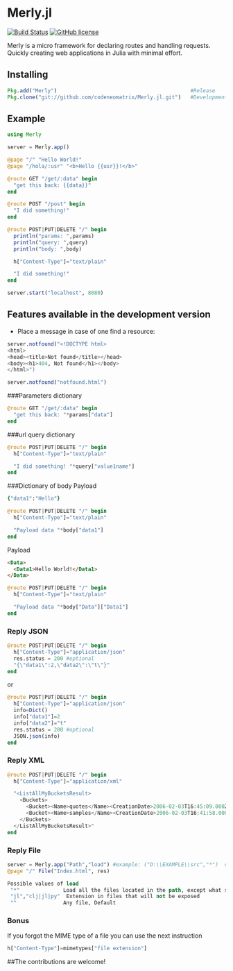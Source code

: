 # Merly.jl

[![Build Status](https://travis-ci.org/codeneomatrix/Merly.jl.svg?branch=master)](https://travis-ci.org/codeneomatrix/Merly.jl)
[![GitHub license](https://img.shields.io/badge/license-MIT-blue.svg)](https://raw.githubusercontent.com/codeneomatrix/Merly.jl/master/LICENSE.md)

Merly is a micro framework for declaring routes and handling requests.
Quickly creating web applications in Julia with minimal effort.

Installing
----------
```julia
Pkg.add("Merly")                                           #Release
Pkg.clone("git://github.com/codeneomatrix/Merly.jl.git")   #Development
```

## Example

```julia
using Merly

server = Merly.app()

@page "/" "Hello World!"
@page "/hola/:usr" "<b>Hello {{usr}}!</b>"

@route GET "/get/:data" begin
  "get this back: {{data}}"
end

@route POST "/post" begin
  "I did something!"
end

@route POST|PUT|DELETE "/" begin
  println("params: ",params)
  println("query: ",query)
  println("body: ",body)

  h["Content-Type"]="text/plain"

  "I did something!"
end

server.start("localhost", 8080)

```

## Features available in the development version
* Place a message in case of one find a resource:
```julia
server.notfound("<!DOCTYPE html>
<html>
<head><title>Not found</title></head>
<body><h1>404, Not found</h1></body>
</html>")
```
```julia
server.notfound("notfound.html")
```

###Parameters dictionary
```julia
@route GET "/get/:data" begin
  "get this back: "*params["data"]
end
```
###url query dictionary
```julia
@route POST|PUT|DELETE "/" begin
  h["Content-Type"]="text/plain"

  "I did something! "*query["value1name"]
end
```
###Dictionary of body
Payload
```ruby
{"data1":"Hello"}  
```
```julia
@route POST|PUT|DELETE "/" begin
  h["Content-Type"]="text/plain"

  "Payload data "*body["data1"]
end
```

Payload
```html
<Data>
  <Data1>Hello World!</Data1>
</Data>
```
```julia
@route POST|PUT|DELETE "/" begin
  h["Content-Type"]="text/plain"

  "Payload data "*body["Data"]["Data1"]
end
```

### Reply JSON

```julia
@route POST|PUT|DELETE "/" begin
  h["Content-Type"]="application/json"
  res.status = 200 #optional
  "{\"data1\":2,\"data2\":\"t\"}"
end

```
or
```julia
@route POST|PUT|DELETE "/" begin
  h["Content-Type"]="application/json"
  info=Dict()
  info["data1"]=2
  info["data2"]="t"
  res.status = 200 #optional
  JSON.json(info)
end

```

### Reply XML

```julia
@route POST|PUT|DELETE "/" begin
  h["Content-Type"]="application/xml"

  "<ListAllMyBucketsResult>
    <Buckets>
      <Bucket><Name>quotes</Name><CreationDate>2006-02-03T16:45:09.000Z</CreationDate></Bucket>
      <Bucket><Name>samples</Name><CreationDate>2006-02-03T16:41:58.000Z</CreationDate></Bucket>
    </Buckets>
  </ListAllMyBucketsResult>"
end

```

### Reply File

```julia
server = Merly.app("Path","load") #example: ("D:\\EXAMPLE\\src","*")  defauld: (pwd(),"")
@page "/" File("Index.html", res)

```
```clojure
Possible values of load
 "*"              Load all the files located in the path, except what started with "."
 "jl","clj|jl|py"  Extension in files that will not be exposed
 ""               Any file, Default
```

### Bonus
If you forgot the MIME type of a file you can use the next instruction
```julia
h["Content-Type"]=mimetypes["file extension"]
```

##The contributions are welcome!
